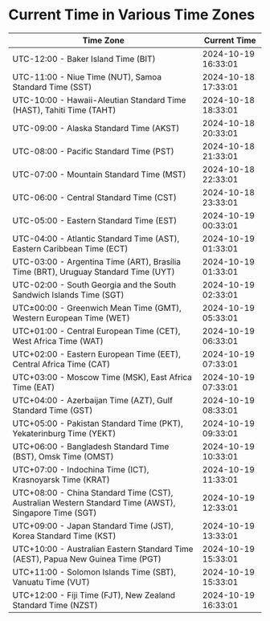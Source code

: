 # Current Time in Various Time Zones

| Time Zone | Current Time |
|-----------|--------------|
| UTC-12:00 - Baker Island Time (BIT) | 2024-10-19 16:33:01 |
| UTC-11:00 - Niue Time (NUT), Samoa Standard Time (SST) | 2024-10-18 17:33:01 |
| UTC-10:00 - Hawaii-Aleutian Standard Time (HAST), Tahiti Time (TAHT) | 2024-10-18 18:33:01 |
| UTC-09:00 - Alaska Standard Time (AKST) | 2024-10-18 20:33:01 |
| UTC-08:00 - Pacific Standard Time (PST) | 2024-10-18 21:33:01 |
| UTC-07:00 - Mountain Standard Time (MST) | 2024-10-18 22:33:01 |
| UTC-06:00 - Central Standard Time (CST) | 2024-10-18 23:33:01 |
| UTC-05:00 - Eastern Standard Time (EST) | 2024-10-19 00:33:01 |
| UTC-04:00 - Atlantic Standard Time (AST), Eastern Caribbean Time (ECT) | 2024-10-19 01:33:01 |
| UTC-03:00 - Argentina Time (ART), Brasília Time (BRT), Uruguay Standard Time (UYT) | 2024-10-19 01:33:01 |
| UTC-02:00 - South Georgia and the South Sandwich Islands Time (SGT) | 2024-10-19 02:33:01 |
| UTC±00:00 - Greenwich Mean Time (GMT), Western European Time (WET) | 2024-10-19 05:33:01 |
| UTC+01:00 - Central European Time (CET), West Africa Time (WAT) | 2024-10-19 06:33:01 |
| UTC+02:00 - Eastern European Time (EET), Central Africa Time (CAT) | 2024-10-19 07:33:01 |
| UTC+03:00 - Moscow Time (MSK), East Africa Time (EAT) | 2024-10-19 07:33:01 |
| UTC+04:00 - Azerbaijan Time (AZT), Gulf Standard Time (GST) | 2024-10-19 08:33:01 |
| UTC+05:00 - Pakistan Standard Time (PKT), Yekaterinburg Time (YEKT) | 2024-10-19 09:33:01 |
| UTC+06:00 - Bangladesh Standard Time (BST), Omsk Time (OMST) | 2024-10-19 10:33:01 |
| UTC+07:00 - Indochina Time (ICT), Krasnoyarsk Time (KRAT) | 2024-10-19 11:33:01 |
| UTC+08:00 - China Standard Time (CST), Australian Western Standard Time (AWST), Singapore Time (SGT) | 2024-10-19 12:33:01 |
| UTC+09:00 - Japan Standard Time (JST), Korea Standard Time (KST) | 2024-10-19 13:33:01 |
| UTC+10:00 - Australian Eastern Standard Time (AEST), Papua New Guinea Time (PGT) | 2024-10-19 15:33:01 |
| UTC+11:00 - Solomon Islands Time (SBT), Vanuatu Time (VUT) | 2024-10-19 15:33:01 |
| UTC+12:00 - Fiji Time (FJT), New Zealand Standard Time (NZST) | 2024-10-19 16:33:01 |
